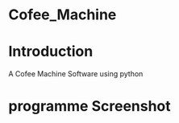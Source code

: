 # Cofee_Machine
<h1>Introduction</h1>
<p>A Cofee Machine Software using python</p>
<h1>programme Screenshot</h1>
